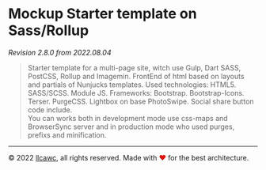 # Mockup Starter template on Sass/Rollup

_Revision 2.8.0 from 2022.08.04_

> Starter template for a multi-page site, witch use Gulp, Dart SASS, PostCSS, Rollup and Imagemin. FrontEnd of html based on layouts and partials of Nunjucks templates. Used technologies: HTML5. SASS/SCSS. Module JS. Frameworks: Bootstrap. Bootstrap-Icons. Terser. PurgeCSS. Lightbox on base PhotoSwipe. Social share button code include.<br>
> You can works both in development mode use css-maps and BrowserSync server and in production mode who used purges, prefixs and minification.

---

&copy;&nbsp;2022 [llcawc](https://github.com/llcawc), all rights reserved. Made&nbsp;with&nbsp;<span style="color: #e60f0a;">&#10084;</span>&nbsp;for&nbsp;the&nbsp;best&nbsp;architecture.

